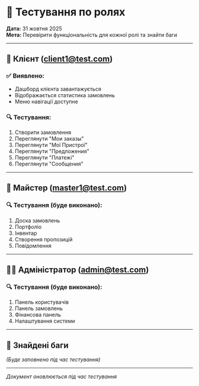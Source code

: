 # 🧪 Тестування по ролях

**Дата:** 31 жовтня 2025  
**Мета:** Перевірити функціональність для кожної ролі та знайти баги

---

## 👤 Клієнт (client1@test.com)

### ✅ Виявлено:
- Дашборд клієнта завантажується
- Відображається статистика замовлень
- Меню навігації доступне

### 🔍 Тестування:
1. Створити замовлення
2. Переглянути "Мои заказы"
3. Переглянути "Мої Пристрої"
4. Переглянути "Предложения"
5. Переглянути "Платежі"
6. Переглянути "Сообщения"

---

## 🔧 Майстер (master1@test.com)

### 🔍 Тестування (буде виконано):
1. Доска замовлень
2. Портфоліо
3. Інвентар
4. Створення пропозицій
5. Повідомлення

---

## 👨‍💼 Адміністратор (admin@test.com)

### 🔍 Тестування (буде виконано):
1. Панель користувачів
2. Панель замовлень
3. Фінансова панель
4. Налаштування системи

---

## 🐛 Знайдені баги

_(Буде заповнено під час тестування)_

---

*Документ оновлюється під час тестування*

